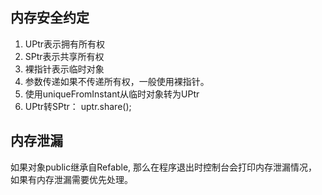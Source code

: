 

## 内存安全约定

1. UPtr表示拥有所有权
2. SPtr表示共享所有权
3. 裸指针表示临时对象
4. 参数传递如果不传递所有权，一般使用裸指针。
5. 使用uniqueFromInstant从临时对象转为UPtr
6. UPtr转SPtr： uptr.share();


## 内存泄漏

如果对象public继承自Refable, 那么在程序退出时控制台会打印内存泄漏情况，如果有内存泄漏需要优先处理。
